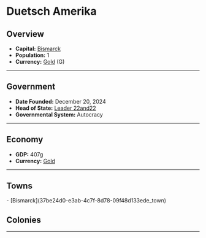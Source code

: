 <!--UNDEDITED FILE, remove this entire line if this file has been edited!-->
# <!--NAME-->Duetsch Amerika<!--NAME-->

## Overview

- **Capital:** <!--CAPITAL_LINK-->[Bismarck](37be24d0-e3ab-4c7f-8d78-09f48d133ede_town)<!--CAPITAL_LINK-->
- **Population:** <!--POPULATION-->1<!--POPULATION-->
- **Currency:** <!--CURRENCY_LINK-->[Gold](Gold_currency)<!--CURRENCY_LINK--> (<!--CURRENCY_ABV-->G<!--CURRENCY_ABV-->)

---

## Government

- **Date Founded:** <!--FOUNDED-->December 20, 2024<!--FOUNDED-->
- **Head of State:** <!--LEADER_TITLE_LINK-->[Leader 22and22](22and22_user)<!--LEADER_TITLE_LINK-->
- **Governmental System:** <!--GOVERNMENT-->Autocracy<!--GOVERNMENT-->

---

## Economy

- **GDP:** <!--GDP-->407g<!--GDP-->
- **Currency:** <!--CURRENCY_LINK-->[Gold](Gold_currency)<!--CURRENCY_LINK-->

---

## Towns

<!--TOWNS-->- [Bismarck](37be24d0-e3ab-4c7f-8d78-09f48d133ede_town)<!--TOWNS-->

## Colonies

<!--COLONIES--><!--COLONIES-->

---